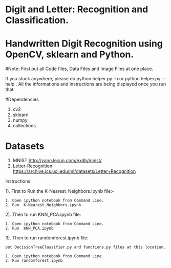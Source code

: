 # Digit and Letter: Recognition and Classification.


# Handwritten Digit Recognition using OpenCV, sklearn and Python. 


#Note: First put all Code files, Data Files and Image Files at one place. 


If you stuck anywhere, please do python helper.py -h or python helper.py --help . All the informations and instructions are being displayed once you run that.  


#Dependencies

1. cv2
2. sklearn
3. numpy
4. collections

# Datasets

1. MNIST 
     http://yann.lecun.com/exdb/mnist/
2. Letter-Recognition
     https://archive.ics.uci.edu/ml/datasets/Letter+Recognition


Instructions:
 
1). First to Run the K-Nearest_Neighbors.ipynb file:-  
	
	1. Open ipython notebook from Command Line.
	2. Run  K-Nearest_Neighbors.ipynb.

2). Then to run KNN_PCA.ipynb file: 
	
	1. Open ipython notebook from Command Line.
	2. Run  KNN_PCA.ipynb
	
3). Then to run randomforest.ipynb file: 
	
	put DecisionTreeClassifier.py and functions.py files at this location. 

	1. Open ipython notebook from Command Line.
	2. Run randomforest.ipynb
